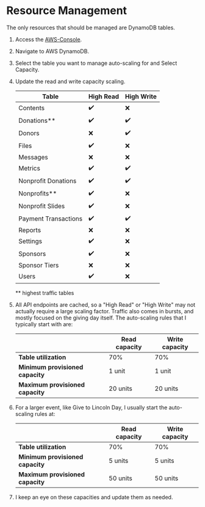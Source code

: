 # Resource Management
The only resources that should be managed are DynamoDB tables. 

1. Access the [AWS-Console](aws-console.md).
2. Navigate to AWS DynamoDB.
3. Select the table you want to manage auto-scaling for and Select Capacity.
4. Update the read and write capacity scaling.

	| Table | High Read | High Write |
	| ----- | --------- | ---------- |
	| Contents | :heavy_check_mark: | :x: |
	| Donations** | :heavy_check_mark: | :heavy_check_mark: |
	| Donors | :x: | :heavy_check_mark: |
	| Files | :heavy_check_mark: | :x: |
	| Messages | :x: | :x: |
	| Metrics | :heavy_check_mark: | :heavy_check_mark: |
	| Nonprofit Donations | :heavy_check_mark: | :heavy_check_mark: |
	| Nonprofits** | :heavy_check_mark: | :x: |
	| Nonprofit Slides | :heavy_check_mark: | :x: |
	| Payment Transactions | :heavy_check_mark: | :heavy_check_mark: |
	| Reports | :x: | :x: |
	| Settings | :heavy_check_mark: | :x: |
	| Sponsors | :heavy_check_mark: | :x: |
	| Sponsor Tiers | :x: | :x: |
	| Users | :heavy_check_mark: | :x: |
	
	** highest traffic tables

5. All API endpoints are cached, so a "High Read" or "High Write" may not actually require a large scaling factor. Traffic also comes in bursts, and mostly focused on the giving
day itself. The auto-scaling rules that I typically start with are: 
	
	|     | Read capacity | Write capacity |
	| --- | ------------- | -------------- |
	| **Table utilization** | 70% | 70% |
	| **Minimum provisioned capacity** | 1 unit | 1 unit |
	| **Maximum provisioned capacity** | 20 units | 20 units |
	
6. For a larger event, like Give to Lincoln Day, I usually start the auto-scaling rules at:

	|     | Read capacity | Write capacity |
	| --- | ------------- | -------------- |
	| **Table utilization** | 70% | 70% |
	| **Minimum provisioned capacity** | 5 units | 5 units |
	| **Maximum provisioned capacity** | 50 units | 50 units |

7. I keep an eye on these capacities and update them as needed.

